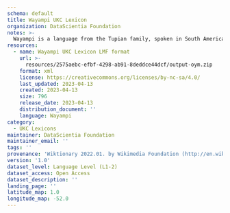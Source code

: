 ```yaml
---
schema: default
title: Wayampi UKC Lexicon
organization: DataScientia Foundation
notes: >-
  Wayampi is a language from the Tupian family, spoken in South America. The UKC Lexicon of Wayampi is represented as a lexico-semantic network. It consists of words, word senses, synsets, as well as sense-level and synset-level relationships.
resources:
  - name: Wayampi UKC Lexicon LMF format
    url: >-
      resources/2575aebc-efbf-4298-ab91-8deddce44dcf/output-oym.zip
    format: xml
    license: https://creativecommons.org/licenses/by-nc-sa/4.0/
    last_updated: 2023-04-13
    created: 2023-04-13
    size: 796
    release_date: 2023-04-13
    distribution_document: ''
    language: Wayampi
category:
  - UKC Lexicons
maintainer: DataScientia Foundation
maintainer_email: ''
tags: ''
provenance: 'Wiktionary 2022.01. by Wikimedia Foundation (http://en.wiktionary.org); Princeton WordNet 2.1 by Princeton University (https://wordnet.princeton.edu)'
version: '1.0'
dataset_level: Language Level (L1-2)
dataset_access: Open Access
dataset_description: ''
landing_page: ''
latitude_map: 1.0
longitude_map: -52.0
---
```

